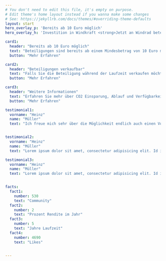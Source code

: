 ```yaml
---
# You don't need to edit this file, it's empty on purpose.
# Edit theme's home layout instead if you wanna make some changes
# See: https://jekyllrb.com/docs/themes/#overriding-theme-defaults
layout: start
hero_overlay_p: 'Bereits ab 10 Euro möglich'
hero_overlay_h: 'Investition in Windkraft <strong>Jetzt an Windrad beteiligen</strong>'

card1:
  header: "Bereits ab 10 Euro möglich"
  text: "Beteiligungen sind bereits ab einem Mindesbetrag von 10 Euro möglich!"
  button: "Mehr Erfahren"

card2:
  header: "Beteiligungen verkaufbar"
  text: "Falls Sie die Beteiligung während der Laufzeit verkaufen möchten ist dies jederzeit möglich."
  button: "Mehr Erfahren"

card3:
  header: "Weitere Informationen"
  text: "Erfahren Sie mehr über CO2 Einsparung, Ablauf und Verfügbarkeit"
  button: "Mehr Erfahren"

testimonial1:
  vorname: "Heinz"
  name: "Müller"
  text: "Ich freue mich sehr über die Möglichkeit endlich auch einen Vorteil von den Windrädern die bei mir in der Nachbarschaft stehen haben zu können."


testimonial2:
  vorname: "Heinz"
  name: "Müller"
  text: "Lorem ipsum dolor sit amet, consectetur adipisicing elit. Id ipsam, non ut molestiae rerum praesentium repellat debitis iure reiciendis, eius culpa beatae commodi facere ad numquam. Quisquam dignissimos similique sunt iure fugit, omnis vel cupiditate repellendus magni nihil molestiae quam, delectus consequuntur blanditiis modi nostrum?"

testimonial3:
  vorname: "Heinz"
  name: "Müller"
  text: "Lorem ipsum dolor sit amet, consectetur adipisicing elit. Id ipsam, non ut molestiae rerum praesentium repellat debitis iure reiciendis, eius culpa beatae commodi facere ad numquam. Quisquam dignissimos similique sunt iure fugit, omnis vel cupiditate repellendus magni nihil molestiae quam, delectus consequuntur blanditiis modi nostrum?"


facts:
  fact1:
    number: 530
    text: "Community"
  fact2:
    number: 2
    text: "Prozent Rendite im Jahr"
  fact3:
    number: 5
    text: "Jahre Laufzeit"
  fact4:
    number: 4690
    text: "Likes"


---
```

